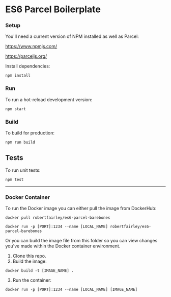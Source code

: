 # ES6 Parcel Boilerplate

### Setup

You'll need a current version of NPM installed as well as Parcel:

https://www.npmjs.com/

https://parceljs.org/

Install dependencies:

```shell
npm install
```

### Run

To run a hot-reload development version:

```shell
npm start
```

### Build

To build for production:

```shell
npm run build
```

## Tests

To run unit tests:

```shell
npm test
```

---

### Docker Container

To run the Docker image you can either pull the image from DockerHub:
```shell
docker pull robertfairley/es6-parcel-barebones

docker run -p [PORT]:1234 --name [LOCAL_NAME] robertfairley/es6-parcel-barebones
```

Or you can build the image file from this folder so you can view changes you've made
within the Docker container environment.

1. Clone this repo.
2. Build the image:
```shell
docker build -t [IMAGE_NAME] .
```
3. Run the container:
```shell
docker run -p [PORT]:1234 --name [LOCAL_NAME] [IMAGE_NAME]
```

